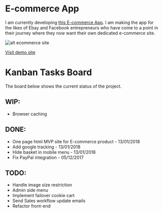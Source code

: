 # E-commerce App
I am currently developing [this E-commerce App](http://openjdk-app-commerce.193b.starter-ca-central-1.openshiftapps.com/shop/women/).  I am making the app for the likes of Ebay and Facebook entrepreneurs who have come to a point in their journey where they now want their own dedicated e-commerce site.

![alt ecommerce site](http://ahoque.org/category-page.png)

[Visit demo site](http://openjdk-app-commerce.193b.starter-ca-central-1.openshiftapps.com/shop/women/)

# Kanban Tasks Board
The board below shows the current status of the project.

## WIP:
* Browser caching

## DONE:
* One page html MVP site for E-commerce product - 13/01/2018
* Add google tracking - 13/01/2018
* Hide basket in mobile menu - 13/01/2018
* Fix PayPal integration - 05/12/2017 

## TODO:
* Handle image size restriction
* Admin side menu
* Implement failover cookie cart
* Send Sales workflow update emails
* Refactor front-end

   

